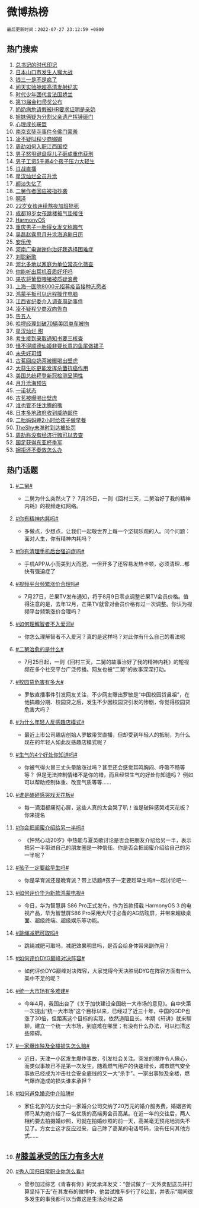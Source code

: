 # 微博热榜

`最后更新时间：2022-07-27 23:12:59 +0800`

## 热门搜索

1. [总书记的时代印记](https://m.weibo.cn/search?containerid=100103type%3D1%26t%3D10%26q%3D%23%E6%80%BB%E4%B9%A6%E8%AE%B0%E7%9A%84%E6%97%B6%E4%BB%A3%E5%8D%B0%E8%AE%B0%23&stream_entry_id=51&isnewpage=1&extparam=seat%3D1%26c_type%3D51%26cate%3D10103%26pos%3D0%26filter_type%3Drealtimehot%26dgr%3D0%26display_time%3D1658934778%26pre_seqid%3D1658934778172021958132&luicode=10000011&lfid=106003type%253D25%2526t%253D3%2526disable_hot%253D1%2526filter_type%253Drealtimehot)
1. [日本山口市发生人猴大战](https://m.weibo.cn/search?containerid=100103type%3D1%26t%3D10%26q%3D%23%E6%97%A5%E6%9C%AC%E5%B1%B1%E5%8F%A3%E5%B8%82%E5%8F%91%E7%94%9F%E4%BA%BA%E7%8C%B4%E5%A4%A7%E6%88%98%23&stream_entry_id=31&isnewpage=1&extparam=seat%3D1%26c_type%3D31%26cate%3D0%26filter_type%3Drealtimehot%26realpos%3D1%26lcate%3D5001%26dgr%3D0%26pos%3D0%26flag%3D1%26display_time%3D1658934778%26pre_seqid%3D1658934778172021958132&luicode=10000011&lfid=106003type%253D25%2526t%253D3%2526disable_hot%253D1%2526filter_type%253Drealtimehot)
1. [钱三一是不是疯了](https://m.weibo.cn/search?containerid=100103type%3D1%26t%3D10%26q%3D%23%E9%92%B1%E4%B8%89%E4%B8%80%E6%98%AF%E4%B8%8D%E6%98%AF%E7%96%AF%E4%BA%86%23&stream_entry_id=31&isnewpage=1&extparam=seat%3D1%26c_type%3D31%26cate%3D0%26filter_type%3Drealtimehot%26realpos%3D2%26lcate%3D5001%26dgr%3D0%26pos%3D1%26flag%3D0%26display_time%3D1658934778%26pre_seqid%3D1658934778172021958132&luicode=10000011&lfid=106003type%253D25%2526t%253D3%2526disable_hot%253D1%2526filter_type%253Drealtimehot)
1. [问天实验舱超高清发射纪实](https://m.weibo.cn/search?containerid=100103type%3D1%26t%3D10%26q%3D%23%E9%97%AE%E5%A4%A9%E5%AE%9E%E9%AA%8C%E8%88%B1%E8%B6%85%E9%AB%98%E6%B8%85%E5%8F%91%E5%B0%84%E7%BA%AA%E5%AE%9E%23&stream_entry_id=31&isnewpage=1&extparam=seat%3D1%26c_type%3D31%26cate%3D0%26filter_type%3Drealtimehot%26realpos%3D3%26lcate%3D5001%26dgr%3D0%26pos%3D2%26flag%3D0%26display_time%3D1658934778%26pre_seqid%3D1658934778172021958132&luicode=10000011&lfid=106003type%253D25%2526t%253D3%2526disable_hot%253D1%2526filter_type%253Drealtimehot)
1. [时代少年团代言法国娇兰](https://m.weibo.cn/search?containerid=100103type%3D1%26t%3D10%26q%3D%23%E6%97%B6%E4%BB%A3%E5%B0%91%E5%B9%B4%E5%9B%A2%E4%BB%A3%E8%A8%80%E6%B3%95%E5%9B%BD%E5%A8%87%E5%85%B0%23&stream_entry_id=31&isnewpage=1&extparam=seat%3D1%26c_type%3D31%26cate%3D0%26filter_type%3Drealtimehot%26lcate%3D5001%26dgr%3D0%26topic_ad%3D1%26pos%3D3%26adid%3D160857%26display_time%3D1658934778%26pre_seqid%3D1658934778172021958132&luicode=10000011&lfid=106003type%253D25%2526t%253D3%2526disable_hot%253D1%2526filter_type%253Drealtimehot)
1. [第13届金扫帚奖公布](https://m.weibo.cn/search?containerid=100103type%3D1%26t%3D10%26q%3D%23%E7%AC%AC13%E5%B1%8A%E9%87%91%E6%89%AB%E5%B8%9A%E5%A5%96%E5%85%AC%E5%B8%83%23&stream_entry_id=31&isnewpage=1&extparam=seat%3D1%26c_type%3D31%26cate%3D0%26filter_type%3Drealtimehot%26realpos%3D4%26lcate%3D5001%26dgr%3D0%26pos%3D4%26flag%3D1%26display_time%3D1658934778%26pre_seqid%3D1658934778172021958132&luicode=10000011&lfid=106003type%253D25%2526t%253D3%2526disable_hot%253D1%2526filter_type%253Drealtimehot)
1. [奶奶病危请假被HR要求证明是亲奶](https://m.weibo.cn/search?containerid=100103type%3D1%26t%3D10%26q%3D%23%E5%A5%B6%E5%A5%B6%E7%97%85%E5%8D%B1%E8%AF%B7%E5%81%87%E8%A2%ABHR%E8%A6%81%E6%B1%82%E8%AF%81%E6%98%8E%E6%98%AF%E4%BA%B2%E5%A5%B6%23&stream_entry_id=31&isnewpage=1&extparam=seat%3D1%26c_type%3D31%26cate%3D0%26filter_type%3Drealtimehot%26realpos%3D5%26lcate%3D5001%26dgr%3D0%26pos%3D5%26flag%3D2%26display_time%3D1658934778%26pre_seqid%3D1658934778172021958132&luicode=10000011&lfid=106003type%253D25%2526t%253D3%2526disable_hot%253D1%2526filter_type%253Drealtimehot)
1. [姐妹俩疑为分割父亲遗产挥锤砸门](https://m.weibo.cn/search?containerid=100103type%3D1%26t%3D10%26q%3D%23%E5%A7%90%E5%A6%B9%E4%BF%A9%E7%96%91%E4%B8%BA%E5%88%86%E5%89%B2%E7%88%B6%E4%BA%B2%E9%81%97%E4%BA%A7%E6%8C%A5%E9%94%A4%E7%A0%B8%E9%97%A8%23&stream_entry_id=31&isnewpage=1&extparam=seat%3D1%26c_type%3D31%26cate%3D0%26filter_type%3Drealtimehot%26realpos%3D6%26lcate%3D5001%26dgr%3D0%26pos%3D6%26flag%3D1%26display_time%3D1658934778%26pre_seqid%3D1658934778172021958132&luicode=10000011&lfid=106003type%253D25%2526t%253D3%2526disable_hot%253D1%2526filter_type%253Drealtimehot)
1. [心理成长联盟](https://m.weibo.cn/search?containerid=100103type%3D1%26t%3D10%26q%3D%23%E5%BF%83%E7%90%86%E6%88%90%E9%95%BF%E8%81%94%E7%9B%9F%23&stream_entry_id=31&isnewpage=1&extparam=seat%3D1%26c_type%3D31%26cate%3D0%26filter_type%3Drealtimehot%26lcate%3D5001%26dgr%3D0%26pos%3D7%26adid%3D160767%26display_time%3D1658934778%26pre_seqid%3D1658934778172021958132&luicode=10000011&lfid=106003type%253D25%2526t%253D3%2526disable_hot%253D1%2526filter_type%253Drealtimehot)
1. [南京玄奘寺事件令佛门蒙羞](https://m.weibo.cn/search?containerid=100103type%3D1%26t%3D10%26q%3D%23%E5%8D%97%E4%BA%AC%E7%8E%84%E5%A5%98%E5%AF%BA%E4%BA%8B%E4%BB%B6%E4%BB%A4%E4%BD%9B%E9%97%A8%E8%92%99%E7%BE%9E%23&stream_entry_id=31&isnewpage=1&extparam=seat%3D1%26c_type%3D31%26cate%3D0%26filter_type%3Drealtimehot%26realpos%3D7%26lcate%3D5001%26dgr%3D0%26pos%3D8%26flag%3D1%26display_time%3D1658934778%26pre_seqid%3D1658934778172021958132&luicode=10000011&lfid=106003type%253D25%2526t%253D3%2526disable_hot%253D1%2526filter_type%253Drealtimehot)
1. [凌不疑叫程少商嫋嫋](https://m.weibo.cn/search?containerid=100103type%3D1%26t%3D10%26q%3D%E5%87%8C%E4%B8%8D%E7%96%91%E5%8F%AB%E7%A8%8B%E5%B0%91%E5%95%86%E5%AB%8B%E5%AB%8B&stream_entry_id=31&isnewpage=1&extparam=seat%3D1%26c_type%3D31%26cate%3D0%26filter_type%3Drealtimehot%26realpos%3D8%26lcate%3D5001%26dgr%3D0%26pos%3D9%26flag%3D1%26display_time%3D1658934778%26pre_seqid%3D1658934778172021958132&luicode=10000011&lfid=106003type%253D25%2526t%253D3%2526disable_hot%253D1%2526filter_type%253Drealtimehot)
1. [周劼如何入职江西国控](https://m.weibo.cn/search?containerid=100103type%3D1%26t%3D10%26q%3D%23%E5%91%A8%E5%8A%BC%E5%A6%82%E4%BD%95%E5%85%A5%E8%81%8C%E6%B1%9F%E8%A5%BF%E5%9B%BD%E6%8E%A7%23&stream_entry_id=31&isnewpage=1&extparam=seat%3D1%26c_type%3D31%26cate%3D0%26filter_type%3Drealtimehot%26realpos%3D9%26lcate%3D5001%26dgr%3D0%26pos%3D10%26flag%3D1%26display_time%3D1658934778%26pre_seqid%3D1658934778172021958132&luicode=10000011&lfid=106003type%253D25%2526t%253D3%2526disable_hot%253D1%2526filter_type%253Drealtimehot)
1. [男子怒甩键盘将儿子砸成重伤获刑](https://m.weibo.cn/search?containerid=100103type%3D1%26t%3D10%26q%3D%23%E7%94%B7%E5%AD%90%E6%80%92%E7%94%A9%E9%94%AE%E7%9B%98%E5%B0%86%E5%84%BF%E5%AD%90%E7%A0%B8%E6%88%90%E9%87%8D%E4%BC%A4%E8%8E%B7%E5%88%91%23&stream_entry_id=31&isnewpage=1&extparam=seat%3D1%26c_type%3D31%26cate%3D0%26filter_type%3Drealtimehot%26realpos%3D10%26lcate%3D5001%26dgr%3D0%26pos%3D11%26flag%3D0%26display_time%3D1658934778%26pre_seqid%3D1658934778172021958132&luicode=10000011&lfid=106003type%253D25%2526t%253D3%2526disable_hot%253D1%2526filter_type%253Drealtimehot)
1. [男子工资5千养4个孩子压力大轻生](https://m.weibo.cn/search?containerid=100103type%3D1%26t%3D10%26q%3D%23%E7%94%B7%E5%AD%90%E5%B7%A5%E8%B5%845%E5%8D%83%E5%85%BB4%E4%B8%AA%E5%AD%A9%E5%AD%90%E5%8E%8B%E5%8A%9B%E5%A4%A7%E8%BD%BB%E7%94%9F%23&stream_entry_id=31&isnewpage=1&extparam=seat%3D1%26c_type%3D31%26cate%3D0%26filter_type%3Drealtimehot%26realpos%3D11%26lcate%3D5001%26dgr%3D0%26pos%3D12%26flag%3D1%26display_time%3D1658934778%26pre_seqid%3D1658934778172021958132&luicode=10000011&lfid=106003type%253D25%2526t%253D3%2526disable_hot%253D1%2526filter_type%253Drealtimehot)
1. [肖战直播](https://m.weibo.cn/search?containerid=100103type%3D1%26t%3D10%26q%3D%23%E8%82%96%E6%88%98%E7%9B%B4%E6%92%AD%23&stream_entry_id=31&isnewpage=1&extparam=seat%3D1%26c_type%3D31%26cate%3D0%26filter_type%3Drealtimehot%26realpos%3D12%26lcate%3D5001%26dgr%3D0%26pos%3D13%26flag%3D0%26display_time%3D1658934778%26pre_seqid%3D1658934778172021958132&luicode=10000011&lfid=106003type%253D25%2526t%253D3%2526disable_hot%253D1%2526filter_type%253Drealtimehot)
1. [星汉灿烂全员升沧](https://m.weibo.cn/search?containerid=100103type%3D1%26t%3D10%26q%3D%23%E6%98%9F%E6%B1%89%E7%81%BF%E7%83%82%E5%85%A8%E5%91%98%E5%8D%87%E6%B2%A7%23&stream_entry_id=31&isnewpage=1&extparam=seat%3D1%26c_type%3D31%26cate%3D0%26filter_type%3Drealtimehot%26realpos%3D13%26lcate%3D5001%26dgr%3D0%26pos%3D14%26flag%3D0%26display_time%3D1658934778%26pre_seqid%3D1658934778172021958132&luicode=10000011&lfid=106003type%253D25%2526t%253D3%2526disable_hot%253D1%2526filter_type%253Drealtimehot)
1. [颜淡失忆了](https://m.weibo.cn/search?containerid=100103type%3D1%26t%3D10%26q%3D%23%E9%A2%9C%E6%B7%A1%E5%A4%B1%E5%BF%86%E4%BA%86%23&stream_entry_id=31&isnewpage=1&extparam=seat%3D1%26c_type%3D31%26cate%3D0%26filter_type%3Drealtimehot%26realpos%3D14%26lcate%3D5001%26dgr%3D0%26pos%3D15%26flag%3D1%26display_time%3D1658934778%26pre_seqid%3D1658934778172021958132&luicode=10000011&lfid=106003type%253D25%2526t%253D3%2526disable_hot%253D1%2526filter_type%253Drealtimehot)
1. [二舅作者回应被指抄袭](https://m.weibo.cn/search?containerid=100103type%3D1%26t%3D10%26q%3D%23%E4%BA%8C%E8%88%85%E4%BD%9C%E8%80%85%E5%9B%9E%E5%BA%94%E8%A2%AB%E6%8C%87%E6%8A%84%E8%A2%AD%23&stream_entry_id=31&isnewpage=1&extparam=seat%3D1%26c_type%3D31%26cate%3D0%26filter_type%3Drealtimehot%26realpos%3D15%26lcate%3D5001%26dgr%3D0%26pos%3D16%26flag%3D0%26display_time%3D1658934778%26pre_seqid%3D1658934778172021958132&luicode=10000011&lfid=106003type%253D25%2526t%253D3%2526disable_hot%253D1%2526filter_type%253Drealtimehot)
1. [啊泽](https://m.weibo.cn/search?containerid=100103type%3D1%26t%3D10%26q%3D%E5%95%8A%E6%B3%BD&stream_entry_id=31&isnewpage=1&extparam=seat%3D1%26c_type%3D31%26cate%3D0%26filter_type%3Drealtimehot%26realpos%3D16%26lcate%3D5001%26dgr%3D0%26pos%3D17%26flag%3D0%26display_time%3D1658934778%26pre_seqid%3D1658934778172021958132&luicode=10000011&lfid=106003type%253D25%2526t%253D3%2526disable_hot%253D1%2526filter_type%253Drealtimehot)
1. [22岁女孩连续熬夜加班猝死](https://m.weibo.cn/search?containerid=100103type%3D1%26t%3D10%26q%3D%2322%E5%B2%81%E5%A5%B3%E5%AD%A9%E8%BF%9E%E7%BB%AD%E7%86%AC%E5%A4%9C%E5%8A%A0%E7%8F%AD%E7%8C%9D%E6%AD%BB%23&stream_entry_id=31&isnewpage=1&extparam=seat%3D1%26c_type%3D31%26cate%3D0%26filter_type%3Drealtimehot%26realpos%3D17%26lcate%3D5001%26dgr%3D0%26pos%3D18%26flag%3D1%26display_time%3D1658934778%26pre_seqid%3D1658934778172021958132&luicode=10000011&lfid=106003type%253D25%2526t%253D3%2526disable_hot%253D1%2526filter_type%253Drealtimehot)
1. [成都18岁女孩跳楼被气垫接住](https://m.weibo.cn/search?containerid=100103type%3D1%26t%3D10%26q%3D%23%E6%88%90%E9%83%BD18%E5%B2%81%E5%A5%B3%E5%AD%A9%E8%B7%B3%E6%A5%BC%E8%A2%AB%E6%B0%94%E5%9E%AB%E6%8E%A5%E4%BD%8F%23&stream_entry_id=31&isnewpage=1&extparam=seat%3D1%26c_type%3D31%26cate%3D0%26filter_type%3Drealtimehot%26realpos%3D18%26lcate%3D5001%26dgr%3D0%26pos%3D19%26flag%3D0%26display_time%3D1658934778%26pre_seqid%3D1658934778172021958132&luicode=10000011&lfid=106003type%253D25%2526t%253D3%2526disable_hot%253D1%2526filter_type%253Drealtimehot)
1. [HarmonyOS](https://m.weibo.cn/search?containerid=100103type%3D1%26t%3D10%26q%3D%23HarmonyOS%23&stream_entry_id=31&isnewpage=1&extparam=seat%3D1%26c_type%3D31%26cate%3D0%26filter_type%3Drealtimehot%26realpos%3D19%26lcate%3D5001%26dgr%3D0%26pos%3D20%26flag%3D0%26display_time%3D1658934778%26pre_seqid%3D1658934778172021958132&luicode=10000011&lfid=106003type%253D25%2526t%253D3%2526disable_hot%253D1%2526filter_type%253Drealtimehot)
1. [重庆男子一胎得女发文称晦气](https://m.weibo.cn/search?containerid=100103type%3D1%26t%3D10%26q%3D%23%E9%87%8D%E5%BA%86%E7%94%B7%E5%AD%90%E4%B8%80%E8%83%8E%E5%BE%97%E5%A5%B3%E5%8F%91%E6%96%87%E7%A7%B0%E6%99%A6%E6%B0%94%23&stream_entry_id=31&isnewpage=1&extparam=seat%3D1%26c_type%3D31%26cate%3D0%26filter_type%3Drealtimehot%26realpos%3D20%26lcate%3D5001%26dgr%3D0%26pos%3D21%26flag%3D0%26display_time%3D1658934778%26pre_seqid%3D1658934778172021958132&luicode=10000011&lfid=106003type%253D25%2526t%253D3%2526disable_hot%253D1%2526filter_type%253Drealtimehot)
1. [吴磊赵露思月升沧海追剧日历](https://m.weibo.cn/search?containerid=100103type%3D1%26t%3D10%26q%3D%23%E5%90%B4%E7%A3%8A%E8%B5%B5%E9%9C%B2%E6%80%9D%E6%9C%88%E5%8D%87%E6%B2%A7%E6%B5%B7%E8%BF%BD%E5%89%A7%E6%97%A5%E5%8E%86%23&stream_entry_id=31&isnewpage=1&extparam=seat%3D1%26c_type%3D31%26cate%3D0%26filter_type%3Drealtimehot%26realpos%3D21%26lcate%3D5001%26dgr%3D0%26pos%3D22%26flag%3D0%26display_time%3D1658934778%26pre_seqid%3D1658934778172021958132&luicode=10000011&lfid=106003type%253D25%2526t%253D3%2526disable_hot%253D1%2526filter_type%253Drealtimehot)
1. [安乐传](https://m.weibo.cn/search?containerid=100103type%3D1%26t%3D10%26q%3D%E5%AE%89%E4%B9%90%E4%BC%A0&stream_entry_id=31&isnewpage=1&extparam=seat%3D1%26c_type%3D31%26cate%3D0%26filter_type%3Drealtimehot%26realpos%3D22%26lcate%3D5001%26dgr%3D0%26pos%3D23%26flag%3D0%26display_time%3D1658934778%26pre_seqid%3D1658934778172021958132&luicode=10000011&lfid=106003type%253D25%2526t%253D3%2526disable_hot%253D1%2526filter_type%253Drealtimehot)
1. [河南广电谢谢你治好我选择困难症](https://m.weibo.cn/search?containerid=100103type%3D1%26t%3D10%26q%3D%23%E6%B2%B3%E5%8D%97%E5%B9%BF%E7%94%B5%E8%B0%A2%E8%B0%A2%E4%BD%A0%E6%B2%BB%E5%A5%BD%E6%88%91%E9%80%89%E6%8B%A9%E5%9B%B0%E9%9A%BE%E7%97%87%23&stream_entry_id=31&isnewpage=1&extparam=seat%3D1%26c_type%3D31%26cate%3D0%26filter_type%3Drealtimehot%26realpos%3D23%26lcate%3D5001%26dgr%3D0%26pos%3D24%26flag%3D1%26display_time%3D1658934778%26pre_seqid%3D1658934778172021958132&luicode=10000011&lfid=106003type%253D25%2526t%253D3%2526disable_hot%253D1%2526filter_type%253Drealtimehot)
1. [刘聪新歌](https://m.weibo.cn/search?containerid=100103type%3D1%26t%3D10%26q%3D%E5%88%98%E8%81%AA%E6%96%B0%E6%AD%8C&stream_entry_id=31&isnewpage=1&extparam=seat%3D1%26c_type%3D31%26cate%3D0%26filter_type%3Drealtimehot%26realpos%3D24%26lcate%3D5001%26dgr%3D0%26pos%3D25%26flag%3D1%26display_time%3D1658934778%26pre_seqid%3D1658934778172021958132&luicode=10000011&lfid=106003type%253D25%2526t%253D3%2526disable_hot%253D1%2526filter_type%253Drealtimehot)
1. [河北多地以家庭为单位常态化筛查](https://m.weibo.cn/search?containerid=100103type%3D1%26t%3D10%26q%3D%23%E6%B2%B3%E5%8C%97%E5%A4%9A%E5%9C%B0%E4%BB%A5%E5%AE%B6%E5%BA%AD%E4%B8%BA%E5%8D%95%E4%BD%8D%E5%B8%B8%E6%80%81%E5%8C%96%E7%AD%9B%E6%9F%A5%23&stream_entry_id=31&isnewpage=1&extparam=seat%3D1%26c_type%3D31%26cate%3D0%26filter_type%3Drealtimehot%26realpos%3D25%26lcate%3D5001%26dgr%3D0%26pos%3D26%26flag%3D1%26display_time%3D1658934778%26pre_seqid%3D1658934778172021958132&luicode=10000011&lfid=106003type%253D25%2526t%253D3%2526disable_hot%253D1%2526filter_type%253Drealtimehot)
1. [你能听出耳机音质好坏吗](https://m.weibo.cn/search?containerid=100103type%3D1%26t%3D10%26q%3D%23%E4%BD%A0%E8%83%BD%E5%90%AC%E5%87%BA%E8%80%B3%E6%9C%BA%E9%9F%B3%E8%B4%A8%E5%A5%BD%E5%9D%8F%E5%90%97%23&stream_entry_id=31&isnewpage=1&extparam=seat%3D1%26c_type%3D31%26cate%3D0%26filter_type%3Drealtimehot%26realpos%3D26%26lcate%3D5001%26dgr%3D0%26pos%3D27%26flag%3D0%26display_time%3D1658934778%26pre_seqid%3D1658934778172021958132&luicode=10000011&lfid=106003type%253D25%2526t%253D3%2526disable_hot%253D1%2526filter_type%253Drealtimehot)
1. [果农将葡萄喂猪被质疑浪费](https://m.weibo.cn/search?containerid=100103type%3D1%26t%3D10%26q%3D%23%E6%9E%9C%E5%86%9C%E5%B0%86%E8%91%A1%E8%90%84%E5%96%82%E7%8C%AA%E8%A2%AB%E8%B4%A8%E7%96%91%E6%B5%AA%E8%B4%B9%23&stream_entry_id=31&isnewpage=1&extparam=seat%3D1%26c_type%3D31%26cate%3D0%26filter_type%3Drealtimehot%26realpos%3D27%26lcate%3D5001%26dgr%3D0%26pos%3D28%26flag%3D0%26display_time%3D1658934778%26pre_seqid%3D1658934778172021958132&luicode=10000011&lfid=106003type%253D25%2526t%253D3%2526disable_hot%253D1%2526filter_type%253Drealtimehot)
1. [上海一医院8000元招募疫苗接种志愿者](https://m.weibo.cn/search?containerid=100103type%3D1%26t%3D10%26q%3D%23%E4%B8%8A%E6%B5%B7%E4%B8%80%E5%8C%BB%E9%99%A28000%E5%85%83%E6%8B%9B%E5%8B%9F%E7%96%AB%E8%8B%97%E6%8E%A5%E7%A7%8D%E5%BF%97%E6%84%BF%E8%80%85%23&stream_entry_id=31&isnewpage=1&extparam=seat%3D1%26c_type%3D31%26cate%3D0%26filter_type%3Drealtimehot%26realpos%3D28%26lcate%3D5001%26dgr%3D0%26pos%3D29%26flag%3D0%26display_time%3D1658934778%26pre_seqid%3D1658934778172021958132&luicode=10000011&lfid=106003type%253D25%2526t%253D3%2526disable_hot%253D1%2526filter_type%253Drealtimehot)
1. [鸿蒙平板可以远程操作电脑](https://m.weibo.cn/search?containerid=100103type%3D1%26t%3D10%26q%3D%23%E9%B8%BF%E8%92%99%E5%B9%B3%E6%9D%BF%E5%8F%AF%E4%BB%A5%E8%BF%9C%E7%A8%8B%E6%93%8D%E4%BD%9C%E7%94%B5%E8%84%91%23&stream_entry_id=31&isnewpage=1&extparam=seat%3D1%26c_type%3D31%26cate%3D0%26filter_type%3Drealtimehot%26realpos%3D29%26lcate%3D5001%26dgr%3D0%26pos%3D30%26flag%3D1%26display_time%3D1658934778%26pre_seqid%3D1658934778172021958132&luicode=10000011&lfid=106003type%253D25%2526t%253D3%2526disable_hot%253D1%2526filter_type%253Drealtimehot)
1. [江西省纪委介入调查周劼事件](https://m.weibo.cn/search?containerid=100103type%3D1%26t%3D10%26q%3D%23%E6%B1%9F%E8%A5%BF%E7%9C%81%E7%BA%AA%E5%A7%94%E4%BB%8B%E5%85%A5%E8%B0%83%E6%9F%A5%E5%91%A8%E5%8A%BC%E4%BA%8B%E4%BB%B6%23&stream_entry_id=31&isnewpage=1&extparam=seat%3D1%26c_type%3D31%26cate%3D0%26filter_type%3Drealtimehot%26realpos%3D30%26lcate%3D5001%26dgr%3D0%26pos%3D31%26flag%3D1%26display_time%3D1658934778%26pre_seqid%3D1658934778172021958132&luicode=10000011&lfid=106003type%253D25%2526t%253D3%2526disable_hot%253D1%2526filter_type%253Drealtimehot)
1. [凌不疑程少商双向告白](https://m.weibo.cn/search?containerid=100103type%3D1%26t%3D10%26q%3D%23%E5%87%8C%E4%B8%8D%E7%96%91%E7%A8%8B%E5%B0%91%E5%95%86%E5%8F%8C%E5%90%91%E5%91%8A%E7%99%BD%23&stream_entry_id=31&isnewpage=1&extparam=seat%3D1%26c_type%3D31%26cate%3D0%26filter_type%3Drealtimehot%26realpos%3D31%26lcate%3D5001%26dgr%3D0%26pos%3D32%26flag%3D0%26display_time%3D1658934778%26pre_seqid%3D1658934778172021958132&luicode=10000011&lfid=106003type%253D25%2526t%253D3%2526disable_hot%253D1%2526filter_type%253Drealtimehot)
1. [告五人](https://m.weibo.cn/search?containerid=100103type%3D1%26t%3D10%26q%3D%E5%91%8A%E4%BA%94%E4%BA%BA&stream_entry_id=31&isnewpage=1&extparam=seat%3D1%26c_type%3D31%26cate%3D0%26filter_type%3Drealtimehot%26realpos%3D32%26lcate%3D5001%26dgr%3D0%26pos%3D33%26flag%3D0%26display_time%3D1658934778%26pre_seqid%3D1658934778172021958132&luicode=10000011&lfid=106003type%253D25%2526t%253D3%2526disable_hot%253D1%2526filter_type%253Drealtimehot)
1. [哈啰经理划破70辆美团单车被拘](https://m.weibo.cn/search?containerid=100103type%3D1%26t%3D10%26q%3D%23%E5%93%88%E5%95%B0%E7%BB%8F%E7%90%86%E5%88%92%E7%A0%B470%E8%BE%86%E7%BE%8E%E5%9B%A2%E5%8D%95%E8%BD%A6%E8%A2%AB%E6%8B%98%23&stream_entry_id=31&isnewpage=1&extparam=seat%3D1%26c_type%3D31%26cate%3D0%26filter_type%3Drealtimehot%26realpos%3D33%26lcate%3D5001%26dgr%3D0%26pos%3D34%26flag%3D0%26display_time%3D1658934778%26pre_seqid%3D1658934778172021958132&luicode=10000011&lfid=106003type%253D25%2526t%253D3%2526disable_hot%253D1%2526filter_type%253Drealtimehot)
1. [星汉灿烂 甜](https://m.weibo.cn/search?containerid=100103type%3D1%26t%3D10%26q%3D%E6%98%9F%E6%B1%89%E7%81%BF%E7%83%82+%E7%94%9C&stream_entry_id=31&isnewpage=1&extparam=seat%3D1%26c_type%3D31%26cate%3D0%26filter_type%3Drealtimehot%26realpos%3D34%26lcate%3D5001%26dgr%3D0%26pos%3D35%26flag%3D0%26display_time%3D1658934778%26pre_seqid%3D1658934778172021958132&luicode=10000011&lfid=106003type%253D25%2526t%253D3%2526disable_hot%253D1%2526filter_type%253Drealtimehot)
1. [考生接到录取通知书要三核查](https://m.weibo.cn/search?containerid=100103type%3D1%26t%3D10%26q%3D%23%E8%80%83%E7%94%9F%E6%8E%A5%E5%88%B0%E5%BD%95%E5%8F%96%E9%80%9A%E7%9F%A5%E4%B9%A6%E8%A6%81%E4%B8%89%E6%A0%B8%E6%9F%A5%23&stream_entry_id=31&isnewpage=1&extparam=seat%3D1%26c_type%3D31%26cate%3D0%26filter_type%3Drealtimehot%26realpos%3D35%26lcate%3D5001%26dgr%3D0%26pos%3D36%26flag%3D1%26display_time%3D1658934778%26pre_seqid%3D1658934778172021958132&luicode=10000011&lfid=106003type%253D25%2526t%253D3%2526disable_hot%253D1%2526filter_type%253Drealtimehot)
1. [怪不得顺德仙姬非要长意的鱼尾做裙子](https://m.weibo.cn/search?containerid=100103type%3D1%26t%3D10%26q%3D%E6%80%AA%E4%B8%8D%E5%BE%97%E9%A1%BA%E5%BE%B7%E4%BB%99%E5%A7%AC%E9%9D%9E%E8%A6%81%E9%95%BF%E6%84%8F%E7%9A%84%E9%B1%BC%E5%B0%BE%E5%81%9A%E8%A3%99%E5%AD%90&stream_entry_id=31&isnewpage=1&extparam=seat%3D1%26c_type%3D31%26cate%3D0%26filter_type%3Drealtimehot%26realpos%3D36%26lcate%3D5001%26dgr%3D0%26pos%3D37%26flag%3D0%26display_time%3D1658934778%26pre_seqid%3D1658934778172021958132&luicode=10000011&lfid=106003type%253D25%2526t%253D3%2526disable_hot%253D1%2526filter_type%253Drealtimehot)
1. [未央好可惜](https://m.weibo.cn/search?containerid=100103type%3D1%26t%3D10%26q%3D%23%E6%9C%AA%E5%A4%AE%E5%A5%BD%E5%8F%AF%E6%83%9C%23&stream_entry_id=31&isnewpage=1&extparam=seat%3D1%26c_type%3D31%26cate%3D0%26filter_type%3Drealtimehot%26realpos%3D37%26lcate%3D5001%26dgr%3D0%26pos%3D38%26flag%3D0%26display_time%3D1658934778%26pre_seqid%3D1658934778172021958132&luicode=10000011&lfid=106003type%253D25%2526t%253D3%2526disable_hot%253D1%2526filter_type%253Drealtimehot)
1. [古茗回应奶茶被曝喝出壁虎](https://m.weibo.cn/search?containerid=100103type%3D1%26t%3D10%26q%3D%23%E5%8F%A4%E8%8C%97%E5%9B%9E%E5%BA%94%E5%A5%B6%E8%8C%B6%E8%A2%AB%E6%9B%9D%E5%96%9D%E5%87%BA%E5%A3%81%E8%99%8E%23&stream_entry_id=31&isnewpage=1&extparam=seat%3D1%26c_type%3D31%26cate%3D0%26filter_type%3Drealtimehot%26realpos%3D38%26lcate%3D5001%26dgr%3D0%26pos%3D39%26flag%3D0%26display_time%3D1658934778%26pre_seqid%3D1658934778172021958132&luicode=10000011&lfid=106003type%253D25%2526t%253D3%2526disable_hot%253D1%2526filter_type%253Drealtimehot)
1. [大蒜生吃更能发挥杀菌抗癌作用](https://m.weibo.cn/search?containerid=100103type%3D1%26t%3D10%26q%3D%23%E5%A4%A7%E8%92%9C%E7%94%9F%E5%90%83%E6%9B%B4%E8%83%BD%E5%8F%91%E6%8C%A5%E6%9D%80%E8%8F%8C%E6%8A%97%E7%99%8C%E4%BD%9C%E7%94%A8%23&stream_entry_id=31&isnewpage=1&extparam=seat%3D1%26c_type%3D31%26cate%3D0%26filter_type%3Drealtimehot%26realpos%3D39%26lcate%3D5001%26dgr%3D0%26pos%3D40%26flag%3D0%26display_time%3D1658934778%26pre_seqid%3D1658934778172021958132&luicode=10000011&lfid=106003type%253D25%2526t%253D3%2526disable_hot%253D1%2526filter_type%253Drealtimehot)
1. [美国总统拜登新冠检测呈阴性](https://m.weibo.cn/search?containerid=100103type%3D1%26t%3D10%26q%3D%E7%BE%8E%E5%9B%BD%E6%80%BB%E7%BB%9F%E6%8B%9C%E7%99%BB%E6%96%B0%E5%86%A0%E6%A3%80%E6%B5%8B%E5%91%88%E9%98%B4%E6%80%A7&stream_entry_id=31&isnewpage=1&extparam=seat%3D1%26c_type%3D31%26cate%3D0%26filter_type%3Drealtimehot%26realpos%3D40%26lcate%3D5001%26dgr%3D0%26pos%3D41%26flag%3D1%26display_time%3D1658934778%26pre_seqid%3D1658934778172021958132&luicode=10000011&lfid=106003type%253D25%2526t%253D3%2526disable_hot%253D1%2526filter_type%253Drealtimehot)
1. [月升沧海预告](https://m.weibo.cn/search?containerid=100103type%3D1%26t%3D10%26q%3D%23%E6%9C%88%E5%8D%87%E6%B2%A7%E6%B5%B7%E9%A2%84%E5%91%8A%23&stream_entry_id=31&isnewpage=1&extparam=seat%3D1%26c_type%3D31%26cate%3D0%26filter_type%3Drealtimehot%26realpos%3D41%26lcate%3D5001%26dgr%3D0%26pos%3D42%26flag%3D1%26display_time%3D1658934778%26pre_seqid%3D1658934778172021958132&luicode=10000011&lfid=106003type%253D25%2526t%253D3%2526disable_hot%253D1%2526filter_type%253Drealtimehot)
1. [一诺状态](https://m.weibo.cn/search?containerid=100103type%3D1%26t%3D10%26q%3D%23%E4%B8%80%E8%AF%BA%E7%8A%B6%E6%80%81%23&stream_entry_id=31&isnewpage=1&extparam=seat%3D1%26c_type%3D31%26cate%3D0%26filter_type%3Drealtimehot%26realpos%3D42%26lcate%3D5001%26dgr%3D0%26pos%3D43%26flag%3D0%26display_time%3D1658934778%26pre_seqid%3D1658934778172021958132&luicode=10000011&lfid=106003type%253D25%2526t%253D3%2526disable_hot%253D1%2526filter_type%253Drealtimehot)
1. [古茗被曝喝出壁虎](https://m.weibo.cn/search?containerid=100103type%3D1%26t%3D10%26q%3D%23%E5%8F%A4%E8%8C%97%E8%A2%AB%E6%9B%9D%E5%96%9D%E5%87%BA%E5%A3%81%E8%99%8E%23&stream_entry_id=31&isnewpage=1&extparam=seat%3D1%26c_type%3D31%26cate%3D0%26filter_type%3Drealtimehot%26realpos%3D43%26lcate%3D5001%26dgr%3D0%26pos%3D44%26flag%3D0%26display_time%3D1658934778%26pre_seqid%3D1658934778172021958132&luicode=10000011&lfid=106003type%253D25%2526t%253D3%2526disable_hot%253D1%2526filter_type%253Drealtimehot)
1. [谁也管不住沈腾的嘴](https://m.weibo.cn/search?containerid=100103type%3D1%26t%3D10%26q%3D%23%E8%B0%81%E4%B9%9F%E7%AE%A1%E4%B8%8D%E4%BD%8F%E6%B2%88%E8%85%BE%E7%9A%84%E5%98%B4%23&stream_entry_id=31&isnewpage=1&extparam=seat%3D1%26c_type%3D31%26cate%3D0%26filter_type%3Drealtimehot%26realpos%3D44%26lcate%3D5001%26dgr%3D0%26pos%3D45%26flag%3D1%26display_time%3D1658934778%26pre_seqid%3D1658934778172021958132&luicode=10000011&lfid=106003type%253D25%2526t%253D3%2526disable_hot%253D1%2526filter_type%253Drealtimehot)
1. [日本多地政府收到威胁邮件](https://m.weibo.cn/search?containerid=100103type%3D1%26t%3D10%26q%3D%23%E6%97%A5%E6%9C%AC%E5%A4%9A%E5%9C%B0%E6%94%BF%E5%BA%9C%E6%94%B6%E5%88%B0%E5%A8%81%E8%83%81%E9%82%AE%E4%BB%B6%23&stream_entry_id=31&isnewpage=1&extparam=seat%3D1%26c_type%3D31%26cate%3D0%26filter_type%3Drealtimehot%26realpos%3D45%26lcate%3D5001%26dgr%3D0%26pos%3D46%26flag%3D0%26display_time%3D1658934778%26pre_seqid%3D1658934778172021958132&luicode=10000011&lfid=106003type%253D25%2526t%253D3%2526disable_hot%253D1%2526filter_type%253Drealtimehot)
1. [二胎妈妈睡2小时给孩子做早餐](https://m.weibo.cn/search?containerid=100103type%3D1%26t%3D10%26q%3D%23%E4%BA%8C%E8%83%8E%E5%A6%88%E5%A6%88%E7%9D%A12%E5%B0%8F%E6%97%B6%E7%BB%99%E5%AD%A9%E5%AD%90%E5%81%9A%E6%97%A9%E9%A4%90%23&stream_entry_id=31&isnewpage=1&extparam=seat%3D1%26c_type%3D31%26cate%3D0%26filter_type%3Drealtimehot%26realpos%3D46%26lcate%3D5001%26dgr%3D0%26pos%3D47%26flag%3D0%26display_time%3D1658934778%26pre_seqid%3D1658934778172021958132&luicode=10000011&lfid=106003type%253D25%2526t%253D3%2526disable_hot%253D1%2526filter_type%253Drealtimehot)
1. [TheShy未准时到达被处罚](https://m.weibo.cn/search?containerid=100103type%3D1%26t%3D10%26q%3D%23TheShy%E6%9C%AA%E5%87%86%E6%97%B6%E5%88%B0%E8%BE%BE%E8%A2%AB%E5%A4%84%E7%BD%9A%23&stream_entry_id=31&isnewpage=1&extparam=seat%3D1%26c_type%3D31%26cate%3D0%26filter_type%3Drealtimehot%26realpos%3D47%26lcate%3D5001%26dgr%3D0%26pos%3D48%26flag%3D0%26display_time%3D1658934778%26pre_seqid%3D1658934778172021958132&luicode=10000011&lfid=106003type%253D25%2526t%253D3%2526disable_hot%253D1%2526filter_type%253Drealtimehot)
1. [周劼称没有经济行贿可以去查](https://m.weibo.cn/search?containerid=100103type%3D1%26t%3D10%26q%3D%23%E5%91%A8%E5%8A%BC%E7%A7%B0%E6%B2%A1%E6%9C%89%E7%BB%8F%E6%B5%8E%E8%A1%8C%E8%B4%BF%E5%8F%AF%E4%BB%A5%E5%8E%BB%E6%9F%A5%23&stream_entry_id=31&isnewpage=1&extparam=seat%3D1%26c_type%3D31%26cate%3D0%26filter_type%3Drealtimehot%26realpos%3D48%26lcate%3D5001%26dgr%3D0%26pos%3D49%26flag%3D0%26display_time%3D1658934778%26pre_seqid%3D1658934778172021958132&luicode=10000011&lfid=106003type%253D25%2526t%253D3%2526disable_hot%253D1%2526filter_type%253Drealtimehot)
1. [国足获得东亚杯季军](https://m.weibo.cn/search?containerid=100103type%3D1%26t%3D10%26q%3D%23%E5%9B%BD%E8%B6%B3%E8%8E%B7%E5%BE%97%E4%B8%9C%E4%BA%9A%E6%9D%AF%E5%AD%A3%E5%86%9B%23&stream_entry_id=31&isnewpage=1&extparam=seat%3D1%26c_type%3D31%26cate%3D0%26filter_type%3Drealtimehot%26realpos%3D49%26lcate%3D5001%26dgr%3D0%26pos%3D50%26flag%3D0%26display_time%3D1658934778%26pre_seqid%3D1658934778172021958132&luicode=10000011&lfid=106003type%253D25%2526t%253D3%2526disable_hot%253D1%2526filter_type%253Drealtimehot)
1. [婉拒还不奏效怎么办](https://m.weibo.cn/search?containerid=100103type%3D1%26t%3D10%26q%3D%23%E5%A9%89%E6%8B%92%E8%BF%98%E4%B8%8D%E5%A5%8F%E6%95%88%E6%80%8E%E4%B9%88%E5%8A%9E%23&stream_entry_id=31&isnewpage=1&extparam=seat%3D1%26c_type%3D31%26cate%3D0%26filter_type%3Drealtimehot%26realpos%3D50%26lcate%3D5001%26dgr%3D0%26pos%3D51%26flag%3D1%26display_time%3D1658934778%26pre_seqid%3D1658934778172021958132&luicode=10000011&lfid=106003type%253D25%2526t%253D3%2526disable_hot%253D1%2526filter_type%253Drealtimehot)

## 热门话题

1. [#二舅#](https://m.weibo.cn/search?containerid=231522type%3D1%26t%3D10%26q%3D%23%E4%BA%8C%E8%88%85%23&stream_entry_id=128&isnewpage=1&extparam=seat%3D1%26unitid%3D44818%26dgr%3D0%26c_type%3D128%26lcate%3D5004%26pos%3D1-0-0%26cate%3D5004%26display_time%3D1658934779%26pre_seqid%3D16589347790230429136154&luicode=10000011&lfid=231648_-_4)
    - 二舅为什么突然火了？ 7月25日，一则《回村三天，二舅治好了我的精神内耗》的视频走红网络。

1. [#你有精神内耗吗#](https://m.weibo.cn/search?containerid=231522type%3D1%26t%3D10%26q%3D%23%E4%BD%A0%E6%9C%89%E7%B2%BE%E7%A5%9E%E5%86%85%E8%80%97%E5%90%97%23&stream_entry_id=128&isnewpage=1&extparam=seat%3D1%26unitid%3D1658828185219%26dgr%3D0%26c_type%3D128%26lcate%3D5004%26pos%3D1-0-1%26cate%3D5004%26display_time%3D1658934779%26pre_seqid%3D16589347790230429136154&luicode=10000011&lfid=231648_-_4)
    - 多做点，少想点，让我们一起敬世界上每一个坚韧乐观的人。 ​问个问题：面对人生，你有精神内耗吗？

1. [#你有清理手机后台强迫症吗#](https://m.weibo.cn/search?containerid=231522type%3D1%26t%3D10%26q%3D%23%E4%BD%A0%E6%9C%89%E6%B8%85%E7%90%86%E6%89%8B%E6%9C%BA%E5%90%8E%E5%8F%B0%E5%BC%BA%E8%BF%AB%E7%97%87%E5%90%97%23&stream_entry_id=128&isnewpage=1&extparam=seat%3D1%26unitid%3D1658890894884%26dgr%3D0%26c_type%3D128%26lcate%3D5004%26pos%3D1-0-2%26cate%3D5004%26display_time%3D1658934779%26pre_seqid%3D16589347790230429136154&luicode=10000011&lfid=231648_-_4)
    - 手机APP从小而美到大而肥，一但开多了还容易发热卡顿，必须清理…都快有强迫症了

1. [#视频平台频繁涨价合理吗#](https://m.weibo.cn/search?containerid=231522type%3D1%26t%3D10%26q%3D%23%E8%A7%86%E9%A2%91%E5%B9%B3%E5%8F%B0%E9%A2%91%E7%B9%81%E6%B6%A8%E4%BB%B7%E5%90%88%E7%90%86%E5%90%97%23&stream_entry_id=128&isnewpage=1&extparam=seat%3D1%26unitid%3D1658895707018%26dgr%3D0%26c_type%3D128%26lcate%3D5004%26pos%3D1-0-3%26cate%3D5004%26display_time%3D1658934779%26pre_seqid%3D16589347790230429136154&luicode=10000011&lfid=231648_-_4)
    - 7月27日，芒果TV发布通知，将于8月9日零点调整芒果TV会员价格。值得注意的是，去年12月，芒果TV就曾对会员价格有过一次调整。你认为视频平台频繁涨价合理吗？

1. [#如何理解智者不入爱河#](https://m.weibo.cn/search?containerid=231522type%3D1%26t%3D10%26q%3D%23%E5%A6%82%E4%BD%95%E7%90%86%E8%A7%A3%E6%99%BA%E8%80%85%E4%B8%8D%E5%85%A5%E7%88%B1%E6%B2%B3%23&stream_entry_id=128&isnewpage=1&extparam=seat%3D1%26unitid%3D1658836281939%26dgr%3D0%26c_type%3D128%26lcate%3D5004%26pos%3D1-0-4%26cate%3D5004%26display_time%3D1658934779%26pre_seqid%3D16589347790230429136154&luicode=10000011&lfid=231648_-_4)
    - 你怎么理解智者不入爱河？真的是这样吗？对此你有什么自己的看法呢

1. [#二舅治愈的是什么#](https://m.weibo.cn/search?containerid=231522type%3D1%26t%3D10%26q%3D%23%E4%BA%8C%E8%88%85%E6%B2%BB%E6%84%88%E7%9A%84%E6%98%AF%E4%BB%80%E4%B9%88%23&stream_entry_id=128&isnewpage=1&extparam=seat%3D1%26unitid%3Dm1658934629%26dgr%3D0%26c_type%3D128%26lcate%3D5004%26pos%3D1-0-5%26cate%3D5004%26display_time%3D1658934779%26pre_seqid%3D16589347790230429136154&luicode=10000011&lfid=231648_-_4)
    - 7月25日起，一则《回村三天，二舅的故事治好了我的精神内耗》的短视频在多个社交平台广泛传播。网友也被“二舅”的故事深深打动。

1. [#校园贷危害有多大#](https://m.weibo.cn/search?containerid=231522type%3D1%26t%3D10%26q%3D%23%E6%A0%A1%E5%9B%AD%E8%B4%B7%E5%8D%B1%E5%AE%B3%E6%9C%89%E5%A4%9A%E5%A4%A7%23&stream_entry_id=128&isnewpage=1&extparam=seat%3D1%26unitid%3D1658830579006%26dgr%3D0%26c_type%3D128%26lcate%3D5004%26pos%3D1-0-6%26cate%3D5004%26display_time%3D1658934779%26pre_seqid%3D16589347790230429136154&luicode=10000011&lfid=231648_-_4)
    - 罗敏直播事件引发网友关注，不少网友曝出罗敏是“中国校园贷鼻祖”，在他搞趣分期、校园贷之后，发生不少因校园贷引发的惨剧，你觉得校园贷危害大吗？

1. [#为什么年轻人反感趣店模式#](https://m.weibo.cn/search?containerid=231522type%3D1%26t%3D10%26q%3D%23%E4%B8%BA%E4%BB%80%E4%B9%88%E5%B9%B4%E8%BD%BB%E4%BA%BA%E5%8F%8D%E6%84%9F%E8%B6%A3%E5%BA%97%E6%A8%A1%E5%BC%8F%23&stream_entry_id=128&isnewpage=1&extparam=seat%3D1%26unitid%3D1658844087604%26dgr%3D0%26c_type%3D128%26lcate%3D5004%26pos%3D1-0-7%26cate%3D5004%26display_time%3D1658934779%26pre_seqid%3D16589347790230429136154&luicode=10000011&lfid=231648_-_4)
    - 最近上市公司趣店创始人罗敏带货直播，但却受到年轻人的抵制，为什么现在的年轻人如此反感趣店模式呢？

1. [#生气的4个好处你知道吗#](https://m.weibo.cn/search?containerid=231522type%3D1%26t%3D10%26q%3D%23%E7%94%9F%E6%B0%94%E7%9A%844%E4%B8%AA%E5%A5%BD%E5%A4%84%E4%BD%A0%E7%9F%A5%E9%81%93%E5%90%97%23&stream_entry_id=128&isnewpage=1&extparam=seat%3D1%26unitid%3D1658900803644%26dgr%3D0%26c_type%3D128%26lcate%3D5004%26pos%3D1-0-8%26cate%3D5004%26display_time%3D1658934779%26pre_seqid%3D16589347790230429136154&luicode=10000011&lfid=231648_-_4)
    - 你被气得火冒三丈头晕脑涨过吗？甚至还会感觉耳鸣胸闷、呼吸不畅等等？
但是无法控制情绪不是你的错，而且经常生气的好处你知道吗？
例如可以帮助控制体重、改变气质等等……

1. [#谁是破碎感哭戏天花板#](https://m.weibo.cn/search?containerid=231522type%3D1%26t%3D10%26q%3D%23%E8%B0%81%E6%98%AF%E7%A0%B4%E7%A2%8E%E6%84%9F%E5%93%AD%E6%88%8F%E5%A4%A9%E8%8A%B1%E6%9D%BF%23&stream_entry_id=128&isnewpage=1&extparam=seat%3D1%26unitid%3D1658900801608%26dgr%3D0%26c_type%3D128%26lcate%3D5004%26pos%3D1-0-9%26cate%3D5004%26display_time%3D1658934779%26pre_seqid%3D16589347790230429136154&luicode=10000011&lfid=231648_-_4)
    - 每一滴泪都痛彻心扉，这些人真的太会哭了叭！谁是破碎感哭戏天花板？你来提名

1. [#你会把闺蜜介绍给另一半吗#](https://m.weibo.cn/search?containerid=231522type%3D1%26t%3D10%26q%3D%23%E4%BD%A0%E4%BC%9A%E6%8A%8A%E9%97%BA%E8%9C%9C%E4%BB%8B%E7%BB%8D%E7%BB%99%E5%8F%A6%E4%B8%80%E5%8D%8A%E5%90%97%23&stream_entry_id=128&isnewpage=1&extparam=seat%3D1%26unitid%3D1658898988600%26dgr%3D0%26c_type%3D128%26lcate%3D5004%26pos%3D1-0-10%26cate%3D5004%26display_time%3D1658934779%26pre_seqid%3D16589347790230429136154&luicode=10000011&lfid=231648_-_4)
    - 《怦然心动20岁》中热能与夏英歌讨论是否会把朋友介绍给另一半，表示把另一半带进自己的朋友圈是一种信任。你是否会把闺蜜介绍给自己的另一半呢？

1. [#孩子一定要趁早生吗#](https://m.weibo.cn/search?containerid=231522type%3D1%26t%3D10%26q%3D%23%E5%AD%A9%E5%AD%90%E4%B8%80%E5%AE%9A%E8%A6%81%E8%B6%81%E6%97%A9%E7%94%9F%E5%90%97%23&stream_entry_id=128&isnewpage=1&extparam=seat%3D1%26unitid%3Dm1658934611%26dgr%3D0%26c_type%3D128%26lcate%3D5004%26pos%3D1-0-11%26cate%3D5004%26display_time%3D1658934779%26pre_seqid%3D16589347790230429136154&luicode=10000011&lfid=231648_-_4)
    - 你是早育派还是晚育派？带上话题#孩子一定要趁早生吗#一起讨论吧～

1. [#如何评价华为新款鸿蒙电视#](https://m.weibo.cn/search?containerid=231522type%3D1%26t%3D10%26q%3D%23%E5%A6%82%E4%BD%95%E8%AF%84%E4%BB%B7%E5%8D%8E%E4%B8%BA%E6%96%B0%E6%AC%BE%E9%B8%BF%E8%92%99%E7%94%B5%E8%A7%86%23&stream_entry_id=128&isnewpage=1&extparam=seat%3D1%26unitid%3Dm1658934631%26dgr%3D0%26c_type%3D128%26lcate%3D5004%26pos%3D1-0-12%26cate%3D5004%26display_time%3D1658934779%26pre_seqid%3D16589347790230429136154&luicode=10000011&lfid=231648_-_4)
    - 今日，华为智慧屏 S86 Pro正式发布。作为首款搭载 HarmonyOS 3 的电视产品，华为智慧屏S86 Pro采用大尺寸必备的AG防眩屏，并带来超级桌面、超级终端、超级娱乐等功能。

1. [#跳绳减肥可取吗#](https://m.weibo.cn/search?containerid=231522type%3D1%26t%3D10%26q%3D%23%E8%B7%B3%E7%BB%B3%E5%87%8F%E8%82%A5%E5%8F%AF%E5%8F%96%E5%90%97%23&stream_entry_id=128&isnewpage=1&extparam=seat%3D1%26unitid%3D44817%26dgr%3D0%26c_type%3D128%26lcate%3D5004%26pos%3D1-0-13%26cate%3D5004%26display_time%3D1658934779%26pre_seqid%3D16589347790230429136154&luicode=10000011&lfid=231648_-_4)
    - 跳绳减肥可取吗，减肥效果明显吗，是否会给身体带来副作用？

1. [#如何评价DYG巅峰对决阵容#](https://m.weibo.cn/search?containerid=231522type%3D1%26t%3D10%26q%3D%23%E5%A6%82%E4%BD%95%E8%AF%84%E4%BB%B7DYG%E5%B7%85%E5%B3%B0%E5%AF%B9%E5%86%B3%E9%98%B5%E5%AE%B9%23&stream_entry_id=128&isnewpage=1&extparam=seat%3D1%26unitid%3D1658835088897%26dgr%3D0%26c_type%3D128%26lcate%3D5004%26pos%3D1-0-14%26cate%3D5004%26display_time%3D1658934779%26pre_seqid%3D16589347790230429136154&luicode=10000011&lfid=231648_-_4)
    - 如何评价DYG巅峰对决阵容，大家觉得今天决胜局DYG在阵容方面有什么美中不足的呢？

1. [#统一大市场有多难建#](https://m.weibo.cn/search?containerid=231522type%3D1%26t%3D10%26q%3D%23%E7%BB%9F%E4%B8%80%E5%A4%A7%E5%B8%82%E5%9C%BA%E6%9C%89%E5%A4%9A%E9%9A%BE%E5%BB%BA%23&stream_entry_id=128&isnewpage=1&extparam=seat%3D1%26unitid%3Dm1658934605%26dgr%3D0%26c_type%3D128%26lcate%3D5004%26pos%3D1-0-15%26cate%3D5004%26display_time%3D1658934779%26pre_seqid%3D16589347790230429136154&luicode=10000011&lfid=231648_-_4)
    - 今年4月，我国出台了《关于加快建设全国统一大市场的意见》。自中央第一次提出“统一大市场”这个目标以来，已经过了近三十年，中国的GDP也涨了30倍，但距离这个目标的实现，依然道阻且长。本期《轩讲》就来聊聊，建立一个统一大市场，到底难在哪里；有没有什么办法，可以扫清这些障碍。

1. [#一家爆炸殃及全楼损失怎么赔#](https://m.weibo.cn/search?containerid=231522type%3D1%26t%3D10%26q%3D%23%E4%B8%80%E5%AE%B6%E7%88%86%E7%82%B8%E6%AE%83%E5%8F%8A%E5%85%A8%E6%A5%BC%E6%8D%9F%E5%A4%B1%E6%80%8E%E4%B9%88%E8%B5%94%23&stream_entry_id=128&isnewpage=1&extparam=seat%3D1%26unitid%3Dm1658934616%26dgr%3D0%26c_type%3D128%26lcate%3D5004%26pos%3D1-0-16%26cate%3D5004%26display_time%3D1658934779%26pre_seqid%3D16589347790230429136154&luicode=10000011&lfid=231648_-_4)
    - 近日，天津一小区发生爆炸事故，引发社会关注。突发的爆炸令人揪心，而类似事故已不是第一次发生。随着燃气用户的快速增长，城市燃气安全事故已经成为冲击社会安全底线的又一大“杀手”。一家出事殃及全楼，燃气爆炸造成的损失谁来承担？

1. [#如何避免婚恋中介陷阱#](https://m.weibo.cn/search?containerid=231522type%3D1%26t%3D10%26q%3D%23%E5%A6%82%E4%BD%95%E9%81%BF%E5%85%8D%E5%A9%9A%E6%81%8B%E4%B8%AD%E4%BB%8B%E9%99%B7%E9%98%B1%23&stream_entry_id=128&isnewpage=1&extparam=seat%3D1%26unitid%3D1658889997944%26dgr%3D0%26c_type%3D128%26lcate%3D5004%26pos%3D1-0-17%26cate%3D5004%26display_time%3D1658934779%26pre_seqid%3D16589347790230429136154&luicode=10000011&lfid=231648_-_4)
    - 家住北京的方女士向一家婚介公司交纳了20万元的婚介服务费，婚姻咨询师马某为她介绍了一名优质的高端男会员高某。在近一年的交往后，两人相约要去拍摄婚纱照，可就在拍婚纱照的前一天，高某毫无预兆地消失不见了。方女士这才反应过来，自己除了高某的电话号码，没有任何其他方式……

1. [#膝盖承受的压力有多大#](https://m.weibo.cn/search?containerid=231522type%3D1%26t%3D10%26q%3D%23%E8%86%9D%E7%9B%96%E6%89%BF%E5%8F%97%E7%9A%84%E5%8E%8B%E5%8A%9B%E6%9C%89%E5%A4%9A%E5%A4%A7%23&stream_entry_id=128&isnewpage=1&extparam=seat%3D1%26unitid%3Dm1658934618%26dgr%3D0%26c_type%3D128%26lcate%3D5004%26pos%3D1-0-18%26cate%3D5004%26display_time%3D1658934779%26pre_seqid%3D16589347790230429136154&luicode=10000011&lfid=231648_-_4)
    - 

1. [#秀人回归日常职业你怎么看#](https://m.weibo.cn/search?containerid=231522type%3D1%26t%3D10%26q%3D%23%E7%A7%80%E4%BA%BA%E5%9B%9E%E5%BD%92%E6%97%A5%E5%B8%B8%E8%81%8C%E4%B8%9A%E4%BD%A0%E6%80%8E%E4%B9%88%E7%9C%8B%23&stream_entry_id=128&isnewpage=1&extparam=seat%3D1%26unitid%3D1658896909268%26dgr%3D0%26c_type%3D128%26lcate%3D5004%26pos%3D1-0-19%26cate%3D5004%26display_time%3D1658934779%26pre_seqid%3D16589347790230429136154&luicode=10000011&lfid=231648_-_4)
    - 曾参加过综艺《青春有你》的吴承泽发文：“尝试做了一天外卖配送员并打算坚持下去”在其发布的微博中，他尝试推车步行了8公里，并表示“期间很多发生的事我都可以当做这是生活必经之路

